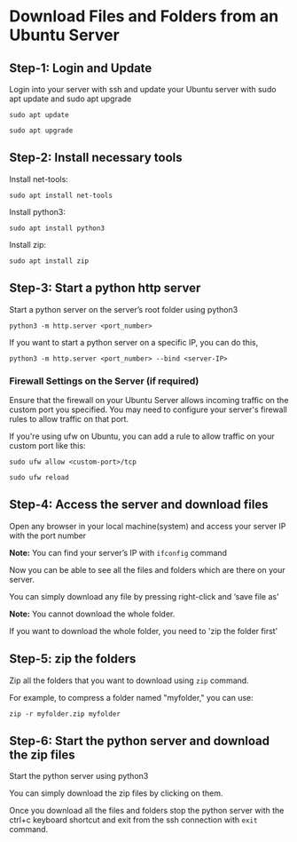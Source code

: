 # **Download Files and Folders from an Ubuntu Server** 

## **Step-1: Login and Update** 

Login into your server with ssh and update your Ubuntu server with sudo apt update and sudo apt upgrade
```nginx
sudo apt update
```
```nginx
sudo apt upgrade
```

## **Step-2: Install necessary tools** 

Install net-tools: 
```nginx
sudo apt install net-tools
```

Install python3: 
```nginx
sudo apt install python3 
```

Install zip: 
```nginx
sudo apt install zip 
```

## **Step-3: Start a python http server** 

Start a python server on the server’s root folder using python3 
```nginx
python3 -m http.server <port_number> 
```

If you want to start a python server on a specific IP, you can do this,
```nginx
python3 -m http.server <port_number> --bind <server-IP>
```
### Firewall Settings on the Server (if required)

Ensure that the firewall on your Ubuntu Server allows incoming traffic on the custom port you specified. 
You may need to configure your server's firewall rules to allow traffic on that port.

If you're using ufw on Ubuntu, you can add a rule to allow traffic on your custom port like this:
```nginx
sudo ufw allow <custom-port>/tcp
```
```nginx
sudo ufw reload
```

## **Step-4: Access the server and download files** 

Open any browser in your local machine(system) and access your server IP with the port number 

**Note:** You can find your server’s IP with `ifconfig` command 

Now you can be able to see all the files and folders which are there on your server. 

You can simply download any file by pressing right-click and ‘save file as’ 

**Note:** You cannot download the whole folder.  

If you want to download the whole folder, you need to 'zip the folder first' 

## **Step-5: zip the folders** 

Zip all the folders that you want to download using `zip` command.

For example, to compress a folder named "myfolder," you can use: 
```nginx
zip -r myfolder.zip myfolder 
```

## **Step-6: Start the python server and download the zip files** 

Start the python server using python3 

You can simply download the zip files by clicking on them. 

Once you download all the files and folders stop the python server with the ctrl+c keyboard shortcut and exit from the ssh connection with `exit` command.
